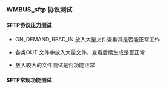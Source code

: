 ### WMBUS_sftp 协议测试



#### SFTP协议压力测试

- ON_DEMAND_READ_IN 放入大量文件查看其是否能正常工作



- 各类OUT 文件中放入大量文件，查看后续生成是否正常



- 放入较大的文件测试是否功能正常



#### SFTP常规功能测试























